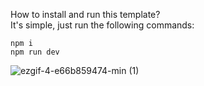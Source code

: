 How to install and run this template? \
It's simple, just run the following commands: 
```
npm i
npm run dev
```

![ezgif-4-e66b859474-min (1)](https://github.com/MisterPrada/Pocket-Saber/assets/8146111/835a78b4-b77b-409f-9c11-c5a638f8678a)
